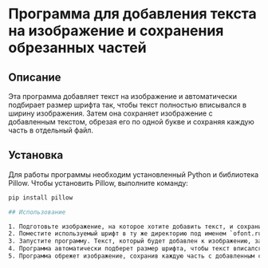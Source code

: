 # Программа для добавления текста на изображение и сохранения обрезанных частей

## Описание

Эта программа добавляет текст на изображение и автоматически подбирает размер шрифта так, чтобы текст полностью вписывался в ширину изображения. Затем она сохраняет изображение с добавленным текстом, обрезая его по одной букве и сохраняя каждую часть в отдельный файл.

## Установка

Для работы программы необходим установленный Python и библиотека Pillow. Чтобы установить Pillow, выполните команду:

```bash
pip install pillow

## Использование

1. Подготовьте изображение, на которое хотите добавить текст, и сохраните его в директории `letter_recognition` под именем `image.png`.
2. Поместите используемый шрифт в ту же директорию под именем `ofont.ru_Celestina.ttf`.
3. Запустите программу. Текст, который будет добавлен к изображению, задается переменной `text`. Вы можете изменить его на любой другой.
4. Программа автоматически подберет размер шрифта, чтобы текст вписался в ширину изображения, затем добавит его в центр изображения.
5. Программа обрежет изображение, сохранив каждую часть с добавленным символом в отдельный файл формата JPG. Файлы будут сохранены в директории `letter_recognition` с именами `output_image_1.jpg`, `output_image_2.jpg` и так далее.
